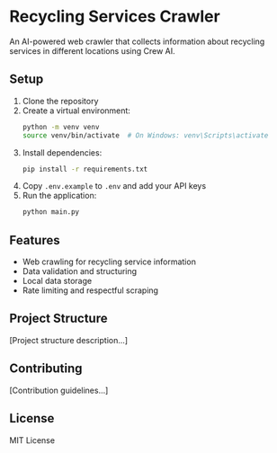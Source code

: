 # Recycling Services Crawler

An AI-powered web crawler that collects information about recycling services in different locations using Crew AI.

## Setup

1. Clone the repository
2. Create a virtual environment:
   ```bash
   python -m venv venv
   source venv/bin/activate  # On Windows: venv\Scripts\activate
   ```
3. Install dependencies:
   ```bash
   pip install -r requirements.txt
   ```
4. Copy `.env.example` to `.env` and add your API keys
5. Run the application:
   ```bash
   python main.py
   ```

## Features

- Web crawling for recycling service information
- Data validation and structuring
- Local data storage
- Rate limiting and respectful scraping

## Project Structure

[Project structure description...]

## Contributing

[Contribution guidelines...]

## License

MIT License 
